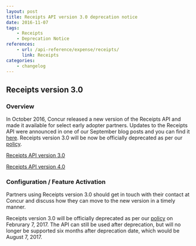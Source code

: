 ```yaml
---
layout: post
title: Receipts API version 3.0 deprecation notice
date: 2016-11-07
tags:
    - Receipts
    - Deprecation Notice
references:
    - url: /api-reference/expense/receipts/
      link: Receipts
categories:
    - changelog
---
```



## Receipts version 3.0

### Overview

In October 2016, Concur released a new version of the Receipts API and made it available for select early adopter partners. Updates to the Receipts API were announced in one of our September blog posts and you can find it [here](https://developer.concur.com/2016/09/12/API-Receipt-Update.html). Receipts version 3.0 will be now be officially deprecated as per our [policy](https://developer.concur.com/tools-support/reference/deprecation-policy.html).

[Receipts API version 3.0](developer.concur.com/api-reference-deprecated/version-three/receipts.html)

[Receipts API version 4.0](https://developer.concur.com/api-reference/expense/receipts/)

### Configuration / Feature Activation

Partners using Receipts version 3.0 should get in touch with their contact at Concur and discuss how they can move to the new version in a timely manner.

Receipts version 3.0 will be officially deprecated as per our [policy](https://developer.concur.com/tools-support/reference/deprecation-policy.html) on Februrary 7, 2017. The API can still be used after deprecation, but will no longer be supported six months after deprecation date, which would be August 7, 2017.

